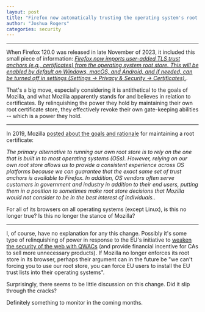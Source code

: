 ```yaml
---
layout: post
title: "Firefox now automatically trusting the operating system's root store for TLS certificates"
author: "Joshua Rogers"
categories: security
---
```


---

When Firefox 120.0 was released in late November of 2023, it included this small piece of information: [_Firefox now imports user-added TLS trust anchors (e.g., certificates) from the operating system root store. This will be enabled by default on Windows, macOS, and Android, and if needed, can be turned off in settings (Settings → Privacy & Security → Certificates)._](https://www.mozilla.org/en-US/firefox/120.0/releasenotes/).

That's a big move, especially considering it is antithetical to the goals of Mozilla, and what  Mozilla apparently stands for and believes in relation to certificates. By relinquishing the power they hold by maintaining their own root certificate store, they effectively revoke their own gate-keeping abilities -- which is a power they hold.

---

In 2019, Mozilla [posted about the goals and rationale](https://blog.mozilla.org/security/2019/02/14/why-does-mozilla-maintain-our-own-root-certificate-store/
) for maintaining a root certificate:

_The primary alternative to running our own root store is to rely on the one that is built in to most operating systems (OSs). However, relying on our own root store allows us to provide a consistent experience across OS platforms because we can guarantee that the exact same set of trust anchors is available to Firefox. In addition, OS vendors often serve customers in government and industry in addition to their end users, putting them in a position to sometimes make root store decisions that Mozilla would not consider to be in the best interest of individuals._.

For all of its browsers on all operating systems (except Linux), is this no longer true? Is this no longer the stance of Mozilla?

---

I, of course, have no explanation for any this change. Possibly it's some type of relinquishing of power in response to the EU's initiative to [weaken the security of the web with QWACs](https://securityriskahead.eu/) (and provide financial incentive for CAs to sell more unnecessary products). If Mozilla no longer enforces its root store in its browser, perhaps their argument can in the future be "we can't forcing you to use our root store, you can force EU users to install the EU trust lists into their operating systems".

Surprisingly, there seems to be little discussion on this change. Did it slip through the cracks?

Definitely something to monitor in the coming months.
